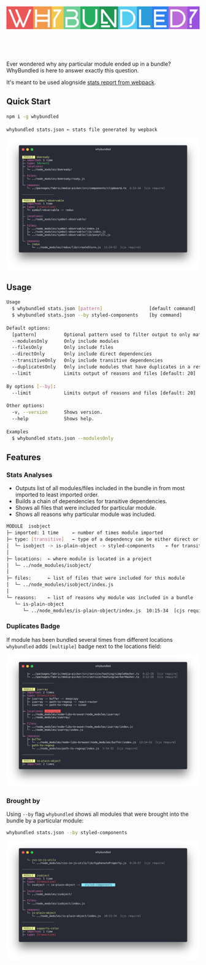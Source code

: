 <div align="center">
  <br/>
  <br/>
  <img src="./assets/logo.png" alt="whybundled" width="600" align="center">
  <br/>
  <br/>
  <br/>
  <br/>
  <br/>
</div>

Ever wondered why any particular module ended up in a bundle? WhyBundled is here to answer exactly this question.

It's meant to be used alognside [stats report from webpack](https://webpack.js.org/api/stats/).

## Quick Start

```sh
npm i -g whybundled

whybundled stats.json ← stats file generated by wepback
```

![whybundled default report](/assets/screenshot.png)

## Usage

```sh
Usage
  $ whybundled stats.json [pattern]                 [default command]
  $ whybundled stats.json --by styled-components    [by command]

Default options:
  [pattern]          Optional pattern used to filter output to only matched modules
  --modulesOnly      Only include modules
  --filesOnly        Only include files
  --directOnly       Only include direct dependencies
  --transitiveOnly   Only include transitive dependencies
  --duplicatesOnly   Only include modules that have duplicates in a resulting bundle
  --limit            Limits output of reasons and files [default: 20]

By options [--by]:
  --limit            Limits output of reasons and files [default: 20]

Other options:
  -v, --version      Shows version.
  --help             Shows help.

Examples
  $ whybundled stats.json --modulesOnly
```

## Features

### Stats Analyses

* Outputs list of all modules/files included in the bundle in from most imported to least imported order.
* Builds a chain of dependencies for transitive dependencies.
* Shows all files that were included for particular module.
* Shows all reasons why particular module was included.

```sh
MODULE  isobject
├─ imported: 1 time     ← number of times module imported
├─ type: [transitive]   ← type of a dependency can be either direct or transitive
│  └─ isobject -> is-plain-object -> styled-components    ← for transitive dependencies whybundled outputs a chain of dependencies up to the closest direct
│
├─ locations:  ← where module is located in a project
│  └─ ../node_modules/isobject/
│
├─ files:      ← list of files that were included for this module
│  └─ ../node_modules/isobject/index.js
│
└─ reasons:    ← list of reasons why module was included in a bundle
   └─ is-plain-object
      └─ ../node_modules/is-plain-object/index.js  10:15-34  [cjs require]
```

### Duplicates Badge

If module has been bundled several times from different locations `whybundled` adds `[multiple]` badge next to the locations field:

![whybundled duplicates](/assets/multiple.png)

### Brought by

Using `--by` flag `whybundled` shows all modules that were brought into the bundle by a particular module:

```sh
whybundled stats.json --by styled-components
```

![whybundled brought by](/assets/by.png)
